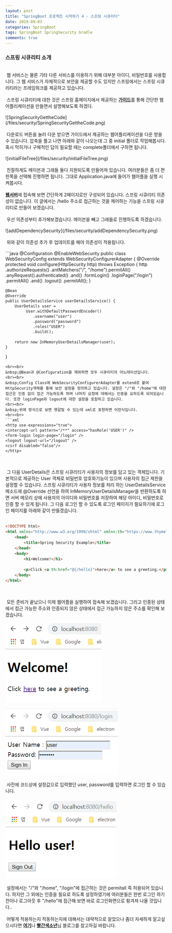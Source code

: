 ```yaml
---
layout: post
title: "SpringBoot 프로젝트 시작하기 4 - 스프링 시큐리티"
date: 2019-09-03
categories: SpringBoot
tags: SpringBoot SpringSecurity Gradle
comments: true
---
```

<div style="display:none;">
우선 spring security의 소개
간단한 웹 어플로 security 적용 확인 설명
프론트 엔드와 백엔드로 나뉘었을 때 문제점 기술
프론트 엔드에 해당하는 웹어플 만들기 
</div>
<h3>스프링 시큐리티 소개</h3>
<br> 
&nbsp;웹 서비스는 물론 기타 다른 서비스를 이용하기 위해 대부분 아이디, 비밀번호를 사용합니다. 그 웹 서비스가 자체적으로 보안을 제공할 수도 있지만 스프링에서는 스프링 시큐리티라는 프레임워크를 제공하고 있습니다. 
<br><br>
&nbsp;스프링 시큐리티에 대한 것은 스프링 홈페이지에서 제공하는 <b><a href="https://spring.io/guides/gs/securing-web/">가이드</a></b>를 통해 간단한 웹어플리케이션을 만들면서 설명해보도록 하겠다.
<br><br>
![SpringSecurityGettheCode](/files/security/SpringSecurityGettheCode.png)
<br><br>
&nbsp;다운로드 버튼을 눌러 다운 받으면 가이드에서 제공하는 웹어플리케이션을 다운 받을 수 있습니다. 압축을 풀고 나면 아래와 같이 나오는데 그 중 initial 폴더로 작업해봅시다. 혹시 막히거나 구체적인 답이 필요할 때는 complete폴더에서 구하면 됩니다.
<br><br>
![initialFileTree](/files/security/initialFileTree.png)
<br><br>
&nbsp;친절하게도 메이븐과 그래들 둘다 지원되도록 만들어져 있습니다. 여러분들은 좀 더 편한쪽을 선택해 진행하면 됩니다. 그대로 Application.java에 들어가 웹어플을 실행 시켜봅시다. 
<br><br>
<b><a href="https://http://localhost:8080/">웹서버</a></b>에 접속해 보면 간단하게 2페이지로만 구성되어 있습니다. 스프링 시큐리티 의존성이 없습니다. 이 글에서는 /hello 주소로 접근하는 것을 제어하는 기능을 스프링 시큐리티로 만들어 보겠습니다. 
<br><br>
&nbsp;우선 의존성부터 추가해보겠습니다. 메이븐을 빼고 그래들로 진행하도록 하겠습니다.
<br><br>
![addDependencySecurity](/files/security/addDependencySecurity.png)
<br><br>
&nbsp;위와 같이 의존성 추가 후 업데이트를 해야 의존성이 적용됩니다.
<br><br>
```java
@Configuration
@EnableWebSecurity
public class WebSecurityConfig extends WebSecurityConfigurerAdapter {
    @Override
    protected void configure(HttpSecurity http) throws Exception {
        http
            .authorizeRequests()
                .antMatchers("/", "/home").permitAll()
                .anyRequest().authenticated()
                .and()
            .formLogin()
                .loginPage("/login")
                .permitAll()
                .and()
            .logout()
                .permitAll();
    }

    @Bean
    @Override
    public UserDetailsService userDetailsService() {
        UserDetails user =
             User.withDefaultPasswordEncoder()
                .username("user")
                .password("password")
                .roles("USER")
                .build();

        return new InMemoryUserDetailsManager(user);
    }
}
```
<br><br>
&nbsp;@Bean과 @Configuration을 제외하면 모두 시큐리티의 어노테이션입니다. 
<br><br>
&nbsp;Config Class에 WebSecurityConfigurerAdapter를 extend로 붙여 HttpSecurity객체를 통해 보안 설정을 정의하고 있습니다. 설정은 "/"와 "/home"에 대한 접근은 인증 없이 접근 가능하도록 하며 나머지 요청에 대해서는 인증을 요하도록 되어있습니다. 또한 loginPage와 logout에 대한 설정을 포함하고 있습니다. 
<br><br>
&nbsp;위에 방식으로 보면 헷갈릴 수 있는데 xml로 표현하면 이런식입니다.
<br><br>
```xml
<http use-expressions="true"> 
<intercept-url pattern="/**" access="hasRole('USER')" /> 
<form-login login-page="/login" /> 
<logout logout-url="/logout" /> 
<csrf disabled="false"/> 
</http>
```
<br><br>
&nbsp;그 다음 UserDetails은 스프링 시큐리티가 사용자의 정보를 담고 있는 객체입니다. 기본적으로 제공하는 User 객체로 비밀번호 암호화기능이 있으며 사용자의 접근 제한을 설정할 수 있습니다. 스프링 시큐리티가 사용자 정보를 처리 하는 UserDetailsService 메소드에 @Override 선언을 하여 InMemoryUserDetailsManager을 반환하도록 하면 서버 메모리 상에 사용자의 아이디와 비밀번호를 저장하여 해당 아이디, 비밀번호로 인증 할 수 있게 됩니다. 그 다음 로그인 할 수 있도록 로그인 페이지가 필요하기에 로그인 페이지를 아래와 같이 만들겠습니다.
<br><br>
```html
<!DOCTYPE html>
<html xmlns="http://www.w3.org/1999/xhtml" xmlns:th="https://www.thymeleaf.org" xmlns:sec="https://www.thymeleaf.org/thymeleaf-extras-springsecurity3">
    <head>
        <title>Spring Security Example</title>
    </head>
    <body>
        <h1>Welcome!</h1>
        
        <p>Click <a th:href="@{/hello}">here</a> to see a greeting.</p>
    </body>
</html>
```
<br><br>
&nbsp;모든 준비가 끝났으니 이제 웹어플을 실행하여 접속해 보겠습니다. 그리고 인증된 상태에서 접근 가능한 주소와 인증되지 않은 상태에서 접근 가능하지 않은 주소를 확인해 보겠습니다.
<br><br>
![completeHome](/files/security/completeHome.png)
<br><br>
![completeLogin](/files/security/completeLogin.png)
<br><br>
&nbsp;사전에 코드상에 설정값으로 입력했던 user, password를 입력하면 로그인 할 수 있습니다.
<br><br>
![completeHello](/files/security/completeHello.png)
<br><br>
&nbsp;설정에서는 "/"와 "/home", "/login"에 접근하는 것은 permitall 즉 허용되어 있습니다. 하지만 그 외에는 인증을 필요로 하도록 설정하였기에 여러분들은 한번 로그인 하기 전이나 로그아웃 후 "/hello"에 접근해 보면 바로 로그인화면으로 튕겨져 나올 것입니다.. 
<br><br>
&nbsp;어떻게 적용하는지 작동하는지에 대해서는 대략적으로 알았으나 좀더 자세하게 알고싶으시다면 <b><a href="https://spring.io/guides/topicals/spring-security-architecture">여기</a></b>나  <b><a href="https://sjh836.tistory.com/165">빨간색소년</a></b>님 블로그를 참고하길 바랍니다.
<div style="display:none;">
</div>